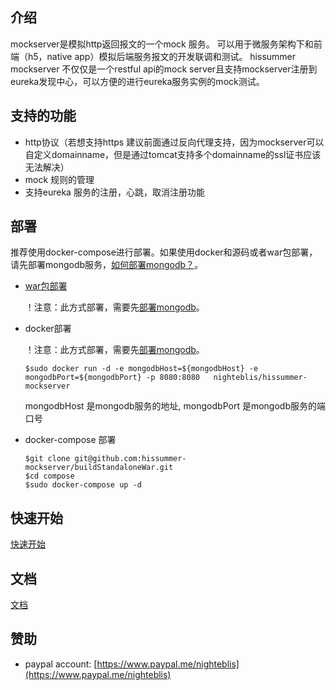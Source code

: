 ## 介绍

mockserver是模拟http返回报文的一个mock 服务。 可以用于微服务架构下和前端（h5，native app）模拟后端服务报文的开发联调和测试。
hissummer mockserver 不仅仅是一个restful api的mock server且支持mockserver注册到eureka发现中心，可以方便的进行eureka服务实例的mock测试。

##  支持的功能

* http协议（若想支持https 建议前面通过反向代理支持，因为mockserver可以自定义domainname，但是通过tomcat支持多个domainname的ssl证书应该无法解决）
* mock 规则的管理
* 支持eureka 服务的注册，心跳，取消注册功能

## 部署

推荐使用docker-compose进行部署。如果使用docker和源码或者war包部署，请先部署mongodb服务，[如何部署mongodb？](deploy/deploymongodb/)。

*  [war包部署](deploy/compile/)

    ！注意：此方式部署，需要先[部署mongodb](deploy/deploymongodb/)。

* docker部署

    ！注意：此方式部署，需要先[部署mongodb](deploy/deploymongodb/)。

    `$sudo docker run -d -e mongodbHost=${mongodbHost} -e mongodbPort=${mongodbPort} -p 8080:8080   nighteblis/hissummer-mockserver`

    mongodbHost 是mongodb服务的地址, mongodbPort 是mongodb服务的端口号

* docker-compose 部署

    ```
    $git clone git@github.com:hissummer-mockserver/buildStandaloneWar.git
    $cd compose
    $sudo docker-compose up -d
    ```

## 快速开始

[快速开始](quickstart/)

## 文档

[文档](documents/catalog/)

## 赞助
* paypal account: [https://www.paypal.me/nighteblis](https://www.paypal.me/nighteblis)
